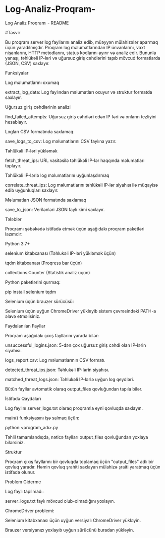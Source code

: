 # Log-Analiz-Proqram-
Log Analiz Proqramı - README

#Təsvir

Bu proqram server log fayllarını analiz edib, müəyyən mülahizələr aparmaq üçün yaradılmışdır. Proqram log məlumatlarından IP ünvanlarını, vaxt nişanlarını, HTTP metodlarını, status kodlarını ayırır və analiz edir. Bununla yanaşı, təhlükəli IP-ləri və uğursuz giriş cəhdlərini tapıb mövcud formatlarda (JSON, CSV) saxlayır.

Funksiyalar

Log məlumatlarını oxumaq

extract_log_data: Log faylından məlumatları oxuyur və struktur formatda saxlayır.

Uğursuz giriş cəhdlərinin analizi

find_failed_attempts: Uğursuz giriş cəhdləri edən IP-ləri və onların tezliyini hesablayır.

Logları CSV formatında saxlamaq

save_logs_to_csv: Log məlumatlarını CSV faylına yazır.

Təhlükəli IP-ləri yükləmək

fetch_threat_ips: URL vasitəsilə təhlükəli IP-lər haqqında məlumatları toplayır.

Təhlükəli IP-lərlə log məlumatlarını uyğunlaşdırmaq

correlate_threat_ips: Log məlumatlarını təhlükəli IP-lər siyahısı ilə müqayisə edib uyğunluqları saxlayır.

Məlumatları JSON formatında saxlamaq

save_to_json: Verilənləri JSON faylı kimi saxlayır.

Tələblər

Proqramı şəbəkədə istifadə etmək üçün aşağıdakı proqram paketləri lazımdır:

Python 3.7+

selenium kitabxanası (Təhlukəli IP-ləri yükləmək üçün)

tqdm kitabxanası (Proqress bar üçün)

collections.Counter (Statistik analiz üçün)

Python paketlərini qurmaq:

pip install selenium tqdm

Selenium üçün brauzer sürücüsü:

Selenium üçün uyğun ChromeDriver yükləyib sistem çevrəsindəki PATH-a əlavə etməlisiniz.

Faydalanılan Fayllar

Proqram aşağıdakı çıxış fayllarını yarada bilər:

unsuccessful_logins.json: 5-dən çox uğursuz giriş cəhdi olan IP-lərin siyahısı.

logs_report.csv: Log məlumatlarının CSV formatı.

detected_threat_ips.json: Təhlukəli IP-lərin siyahısı.

matched_threat_logs.json: Təhlukəli IP-lərlə uyğun log qeydləri.

Bütün fayllar avtomatik olaraq output_files qovluğundan tapıla bilər.

İstifadə Qaydaları

Log faylını server_logs.txt olaraq proqramla eyni qovluqda saxlayın.

main() funksiyasını işə salmaq üçün:

python <program_adı>.py

Təhlil tamamlandıqda, nəticə faylları output_files qovluğundan yoxlaya bilərsiniz.

Struktur

Proqram çıxış fayllarını bir qovluqda toplamaq üçün "output_files" adlı bir qovluq yaradır. Həmin qovluq şrahiti saxlayan mülahizə şraiti yaratmaq üçün istifadə olunur.

Problem Giderme

Log faylı tapılmadı:

server_logs.txt faylı mövcud olub-olmadığını yoxlayın.

ChromeDriver problemi:

Selenium kitabxanası üçün uyğun versiyalı ChromeDriver yükləyin.

Brauzer versiyanızı yoxlayıb uyğun sürücünü buradan yükləyin.
